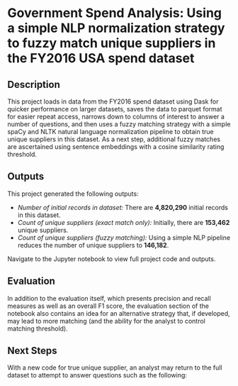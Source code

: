# Government Spend Analysis: Using a simple NLP normalization strategy to fuzzy match unique suppliers in the FY2016 USA spend dataset

## Description

This project loads in data from the FY2016 spend dataset using Dask for quicker performance on larger datasets, saves the data to parquet format for easier repeat access, narrows down to columns of interest to answer a number of questions, and then uses a fuzzy matching strategy with a simple spaCy and NLTK natural language normalization pipeline to obtain true unique suppliers in this dataset. As a next step, additional fuzzy matches are ascertained using sentence embeddings with a cosine similarity rating threshold.

## Outputs

This project generated the following outputs:

- *Number of initial records in dataset:* There are **4,820,290** initial records in this dataset.
- *Count of unique suppliers (exact match only):* Initially, there are **153,462** unique suppliers.
- *Count of unique suppliers (fuzzy matching):* Using a simple NLP pipeline reduces the number of unique suppliers to **146,182**.


Navigate to the Jupyter notebook to view full project code and outputs. 

## Evaluation

In addition to the evaluation itself, which presents precision and recall measures as well as an overall F1 score, the evaluation section of the notebook also contains an idea for an alternative strategy that, if developed, may lead to more matching (and the ability for the analyst to control matching threshold).

## Next Steps

With a new code for true unique supplier, an analyst may return to the full dataset to attempt to answer questions such as the following:





